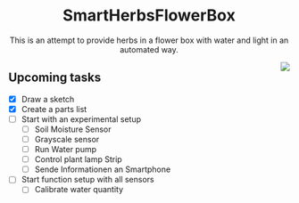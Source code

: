<h1 align="center">SmartHerbsFlowerBox</h1>
<p align="center">This is an attempt to provide herbs in a flower box with water and light in an automated way.</p>

<img style="float: right;" src="https://user-images.githubusercontent.com/67168274/212015937-8ecb1e21-fb83-44d4-a89d-41328b2f5db4.png">

## Upcoming tasks
- [x] Draw a sketch
- [x] Create a parts list
- [ ] Start with an experimental setup
  - [ ] Soil Moisture Sensor
  - [ ] Grayscale sensor
  - [ ] Run Water pump
  - [ ] Control plant lamp Strip
  - [ ] Sende Informationen an Smartphone
- [ ] Start function setup with all sensors
  - [ ] Calibrate water quantity
